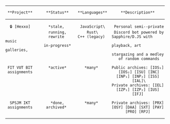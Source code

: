   -------------------------------------------------------------------------
     **Project**      **Status**    **Languages**      **Description**
  ----------------- -------------- --------------- ------------------------
      🔒 [Hexxo]        *stale,       JavaScript\    Personal semi--private
                       running,         Rust\       Discord bot powered by
                       rewrite      C++ (legacy)   Sapphire/D.JS with music
                     in-progress*                  playback, art galleries,
                                                   stargazing and a medley
                                                      of random commands

     FIT VUT BIT       *active*        *many*      Public archives: [IOS₁]
     assignments                                      [IOS₂] [ISU] [INC]
                                                     [INP₁] [INP₂] [ISS]
                                                            [IAL]\
                                                   Private archives: [IEL]
                                                     [IZP₁] [IZP₂] [IUS]
                                                            [IFJ]

      SPSJM IKT         *done,         *many*      Private archives: [PRX]
     assignments      archived*                    [OSY] [DAA] [SXT] [PAY]
                                                         [PRO] [RPJ]
  -------------------------------------------------------------------------

[Hexxo]: https://github.com/nickonegen/hexxo

[IEL]: https://github.com/nickonegen/sukromne/tree/main/archv/VUT-FIT/IEL2021-projekt
[IZP₁]: https://github.com/nickonegen/sukromne/tree/main/archv/VUT-FIT/IZP2021-projekt1
[IZP₂]: https://github.com/nickonegen/sukromne/tree/main/archv/VUT-FIT/IZP2021-projekt2
[IUS]: https://github.com/nickonegen/sukromne/tree/main/archv/VUT-FIT/IUS2021-projekty
[IFJ]: https://github.com/nickonegen/VUT-FIT-IFJ2022-projekt/
[IOS₁]: https://github.com/nickonegen/VUT-FIT-IOS2022-projekt1
[IOS₂]: https://github.com/nickonegen/VUT-FIT-IOS2022-projekt2
[ISU]: https://github.com/nickonegen/VUT-FIT-ISU2022-cvicenia
[INC]: https://github.com/nickonegen/VUT-FIT-INC2022-projekt
[INP₁]: https://github.com/nickonegen/VUT-FIT-INP2022-projekt1
[INP₂]: https://github.com/nickonegen/VUT-FIT-INP2022-projekt2
[ISS]: https://github.com/nickonegen/VUT-FIT-ISS2022-projekt
[IAL]: https://github.com/nickonegen/VUT-FIT-IAL2022-ulohy

[PRX]: https://github.com/nickonegen/sukromne/tree/main/archv/SPSJM/PRX
[OSY]: https://github.com/nickonegen/sukromne/tree/main/archv/SPSJM/OSY
[DAA]: https://github.com/nickonegen/sukromne/tree/main/archv/SPSJM/DAA
[SXT]: https://github.com/nickonegen/sukromne/tree/main/archv/SPSJM/SXT
[PAY]: https://github.com/nickonegen/sukromne/tree/main/archv/SPSJM/PAY
[PRO]: https://github.com/nickonegen/sukromne/tree/main/archv/SPSJM/PRO
[RPJ]: https://github.com/nickonegen/sukromne/tree/main/archv/SPSJM/RPJ

